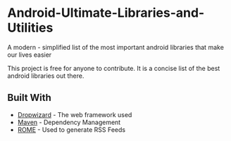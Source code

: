 # Android-Ultimate-Libraries-and-Utilities
A modern - simplified list of the most important android libraries that make our lives easier


This project is free for anyone to contribute. It is a concise list of the best android libraries out there.

## Built With

* [Dropwizard](http://www.dropwizard.io/1.0.2/docs/) - The web framework used
* [Maven](https://maven.apache.org/) - Dependency Management
* [ROME](https://rometools.github.io/rome/) - Used to generate RSS Feeds
